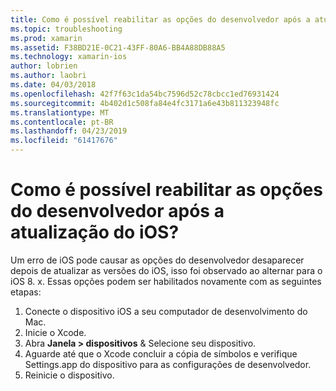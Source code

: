 ```yaml
---
title: Como é possível reabilitar as opções do desenvolvedor após a atualização do iOS?
ms.topic: troubleshooting
ms.prod: xamarin
ms.assetid: F38BD21E-0C21-43FF-80A6-BB4A88DB88A5
ms.technology: xamarin-ios
author: lobrien
ms.author: laobri
ms.date: 04/03/2018
ms.openlocfilehash: 42f7f63c1da54bc7596d52c78cbcc1ed76931424
ms.sourcegitcommit: 4b402d1c508fa84e4fc3171a6e43b811323948fc
ms.translationtype: MT
ms.contentlocale: pt-BR
ms.lasthandoff: 04/23/2019
ms.locfileid: "61417676"
---
```

# <a name="how-can-i-reenable-developer-options-after-updating-ios"></a>Como é possível reabilitar as opções do desenvolvedor após a atualização do iOS?

Um erro de iOS pode causar as opções do desenvolvedor desaparecer depois de atualizar as versões do iOS, isso foi observado ao alternar para o iOS 8. x. Essas opções podem ser habilitados novamente com as seguintes etapas:

1. Conecte o dispositivo iOS a seu computador de desenvolvimento do Mac.
2. Inicie o Xcode.
3. Abra **Janela > dispositivos** & Selecione seu dispositivo.
4. Aguarde até que o Xcode concluir a cópia de símbolos e verifique Settings.app do dispositivo para as configurações de desenvolvedor.
5. Reinicie o dispositivo.
